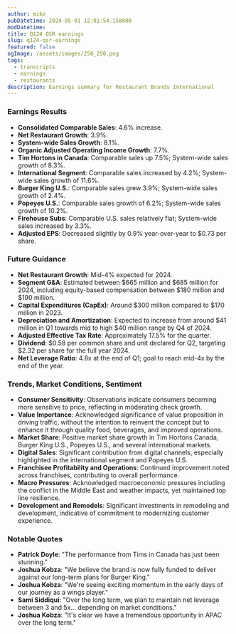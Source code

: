 ```yaml
---
author: mike
pubDatetime: 2024-05-01 12:01:54.158000
modDatetime: 
title: Q124 QSR earnings
slug: q124-qsr-earnings
featured: false
ogImage: /assets/images/250_250.png
tags:
  - transcripts
  - earnings
  - restaurants
description: Earnings summary for Restaurant Brands International
---
```

### Earnings Results
- **Consolidated Comparable Sales**: 4.6% increase.
- **Net Restaurant Growth**: 3.9%.
- **System-wide Sales Growth**: 8.1%.
- **Organic Adjusted Operating Income Growth**: 7.7%.
- **Tim Hortons in Canada**: Comparable sales up 7.5%; System-wide sales growth of 8.3%.
- **International Segment**: Comparable sales increased by 4.2%; System-wide sales growth of 11.6%.
- **Burger King U.S.**: Comparable sales grew 3.9%; System-wide sales growth of 2.4%.
- **Popeyes U.S.**: Comparable sales growth of 6.2%; System-wide sales growth of 10.2%.
- **Firehouse Subs**: Comparable U.S. sales relatively flat; System-wide sales increased by 3.3%.
- **Adjusted EPS**: Decreased slightly by 0.9% year-over-year to $0.73 per share.

### Future Guidance
- **Net Restaurant Growth**: Mid-4% expected for 2024.
- **Segment G&A**: Estimated between $665 million and $685 million for 2024, including equity-based compensation between $180 million and $190 million.
- **Capital Expenditures (CapEx)**: Around $300 million compared to $170 million in 2023.
- **Depreciation and Amortization**: Expected to increase from around $41 million in Q1 towards mid to high $40 million range by Q4 of 2024.
- **Adjusted Effective Tax Rate**: Approximately 17.5% for the quarter.
- **Dividend**: $0.58 per common share and unit declared for Q2, targeting $2.32 per share for the full year 2024.
- **Net Leverage Ratio**: 4.8x at the end of Q1; goal to reach mid-4x by the end of the year.

### Trends, Market Conditions, Sentiment
- **Consumer Sensitivity**: Observations indicate consumers becoming more sensitive to price, reflecting in moderating check growth.
- **Value Importance**: Acknowledged significance of value proposition in driving traffic, without the intention to reinvent the concept but to enhance it through quality food, beverages, and improved operations.
- **Market Share**: Positive market share growth in Tim Hortons Canada, Burger King U.S., Popeyes U.S., and several international markets.
- **Digital Sales**: Significant contribution from digital channels, especially highlighted in the international segment and Popeyes U.S.
- **Franchisee Profitability and Operations**: Continued improvement noted across franchises, contributing to overall performance.
- **Macro Pressures**: Acknowledged macroeconomic pressures including the conflict in the Middle East and weather impacts, yet maintained top line resilience.
- **Development and Remodels**: Significant investments in remodeling and development, indicative of commitment to modernizing customer experience.

### Notable Quotes
- **Patrick Doyle**: "The performance from Tims in Canada has just been stunning."
- **Joshua Kobza**: "We believe the brand is now fully funded to deliver against our long-term plans for Burger King."
- **Joshua Kobza**: "We're seeing exciting momentum in the early days of our journey as a wings player."
- **Sami Siddiqui**: "Over the long term, we plan to maintain net leverage between 3 and 5x... depending on market conditions."
- **Joshua Kobza**: "It's clear we have a tremendous opportunity in APAC over the long term."
